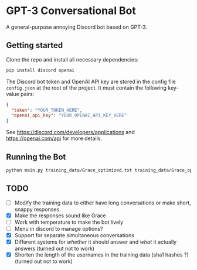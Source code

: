 # GPT-3 Conversational Bot

A general-purpose annoying Discord bot based on GPT-3.

## Getting started

Clone the repo and install all necessary dependencies:

```bash
pip install discord openai
```

The Discord bot token and OpenAI API key are stored in the config file `config.json` at the root of the project. It must contain the following key-value pairs:

```json
{
  "token": "YOUR_TOKEN_HERE",
  "openai_api_key": "YOUR_OPENAI_API_KEY_HERE"
}
```

See <https://discord.com/developers/applications> and <https://openai.com/api> for more details.

## Running the Bot

```bash
python main.py training_data/Grace_optimized.txt training_data/Grace_optimized.txt
```

## TODO

- [ ] Modify the training data to either have long conversations or make short, snappy responses
- [x] Make the responses sound like Grace
- [ ] Work with temperature to make the bot lively
- [ ] Menu in discord to manage options?
- [x] Support for separate simultaneous conversations
- [x] Different systems for _whether_ it should answer and _what_ it actually answers (turned out not to work)
- [x] Shorten the length of the usernames in the training data (sha1 hashes ?) (turned out not to work)
